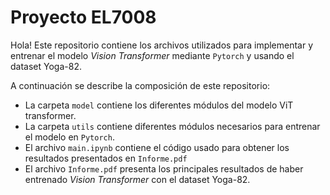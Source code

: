 # Proyecto EL7008

Hola! Este repositorio contiene los archivos utilizados para implementar y entrenar el modelo *Vision Transformer* mediante `Pytorch` y usando el dataset Yoga-82.

A continuación se describe la composición de este repositorio:

- La carpeta `model` contiene los diferentes módulos del modelo ViT transformer. 
- La carpeta `utils` contiene diferentes módulos necesarios para entrenar el modelo en `Pytorch`.
- El archivo `main.ipynb` contiene el código usado para obtener los resultados presentados en `Informe.pdf`
- El archivo `Informe.pdf` presenta los principales resultados de haber entrenado *Vision Transformer* con el dataset Yoga-82.